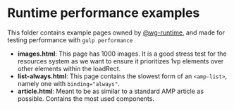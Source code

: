 # Runtime performance examples

This folder contains example pages owned by [@wg-runtime](https://github.com/ampproject/wg-runtime), and made for testing performance with `gulp performance`

- **images.html**: This page has 1000 images. It is a good stress test for the resources system as we want to ensure it prioritizes 1vp elements over other elements within the loadRect.
- **list-always.html**: This page contains the slowest form of an `<amp-list>`, namely one with `binding="always"`.
- **article.html**: Meant to be as similar to a standard AMP article as possible. Contains the most used components.
